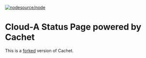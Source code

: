[![nodesource/node](http://dockeri.co/image/swat30/cachet)](http://dockeri.co/image/swat30/cachet)

# Cloud-A Status Page powered by Cachet
This is a [forked](https://github.com/CloudA/Cachet) version of Cachet.

